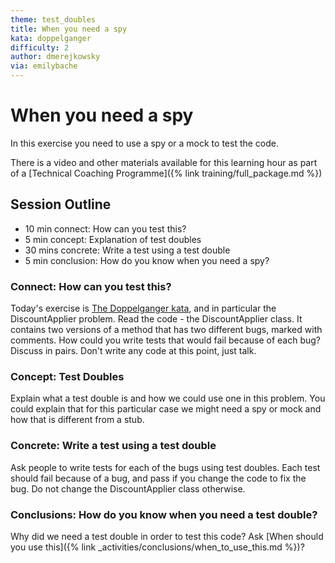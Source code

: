 ```yaml
---
theme: test_doubles
title: When you need a spy
kata: doppelganger
difficulty: 2
author: dmerejkowsky
via: emilybache
---
```


# When you need a spy

In this exercise you need to use a spy or a mock to test the code.

There is a video and other materials available for this learning hour as part of a [Technical Coaching Programme]({% link training/full_package.md %})

## Session Outline

* 10 min connect: How can you test this?
* 5 min concept: Explanation of test doubles
* 30 mins concrete: Write a test using a test double
* 5 min conclusion: How do you know when you need a spy?

### Connect: How can you test this?

Today's exercise is [The Doppelganger kata](https://github.com/dmerejkowsky/kata-doppelganger), and in particular the DiscountApplier problem. Read the code - the DiscountApplier class. It contains two versions of a method that has two different bugs, marked with comments. How could you write tests that would fail because of each bug? Discuss in pairs. Don't write any code at this point, just talk.

### Concept: Test Doubles

Explain what a test double is and how we could use one in this problem. You could explain that for this particular case we might need a spy or mock and how that is different from a stub.

### Concrete: Write a test using a test double

Ask people to write tests for each of the bugs using test doubles. Each test should fail because of a bug, and pass if you change the code to fix the bug. Do not change the DiscountApplier class otherwise.

### Conclusions: How do you know when you need a test double?

Why did we need a test double in order to test this code? Ask [When should you use this]({% link _activities/conclusions/when_to_use_this.md %})?
